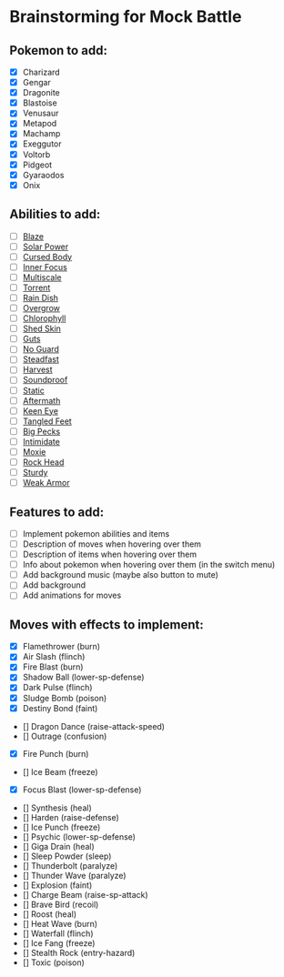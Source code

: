 # Brainstorming for Mock Battle

## Pokemon to add:
- [x] Charizard
- [x] Gengar
- [x] Dragonite
- [x] Blastoise
- [x] Venusaur
- [x] Metapod
- [x] Machamp
- [x] Exeggutor
- [x] Voltorb
- [x] Pidgeot
- [x] Gyaraodos
- [x] Onix

## Abilities to add:
- [ ] [Blaze](https://pokeapi.co/api/v2/ability/66/)
- [ ] [Solar Power](https://pokeapi.co/api/v2/ability/94/)
- [ ] [Cursed Body](https://pokeapi.co/api/v2/ability/130/)
- [ ] [Inner Focus](https://pokeapi.co/api/v2/ability/39/)
- [ ] [Multiscale](https://pokeapi.co/api/v2/ability/136/)
- [ ] [Torrent](https://pokeapi.co/api/v2/ability/67/)
- [ ] [Rain Dish](https://pokeapi.co/api/v2/ability/44/)
- [ ] [Overgrow](https://pokeapi.co/api/v2/ability/65/)
- [ ] [Chlorophyll](https://pokeapi.co/api/v2/ability/34/)
- [ ] [Shed Skin](https://pokeapi.co/api/v2/ability/61/)
- [ ] [Guts](https://pokeapi.co/api/v2/ability/62/)
- [ ] [No Guard](https://pokeapi.co/api/v2/ability/99/)
- [ ] [Steadfast](https://pokeapi.co/api/v2/ability/80/)
- [ ] [Harvest](https://pokeapi.co/api/v2/ability/139/)
- [ ] [Soundproof](https://pokeapi.co/api/v2/ability/43/)
- [ ] [Static](https://pokeapi.co/api/v2/ability/9/)
- [ ] [Aftermath](https://pokeapi.co/api/v2/ability/106/)
- [ ] [Keen Eye](https://pokeapi.co/api/v2/ability/51/)
- [ ] [Tangled Feet](https://pokeapi.co/api/v2/ability/77/)
- [ ] [Big Pecks](https://pokeapi.co/api/v2/ability/145/)
- [ ] [Intimidate](https://pokeapi.co/api/v2/ability/22/)
- [ ] [Moxie](https://pokeapi.co/api/v2/ability/153/)
- [ ] [Rock Head](https://pokeapi.co/api/v2/ability/69/)
- [ ] [Sturdy](https://pokeapi.co/api/v2/ability/5/)
- [ ] [Weak Armor](https://pokeapi.co/api/v2/ability/133/)

## Features to add:
- [ ] Implement pokemon abilities and items
- [ ] Description of moves when hovering over them
- [ ] Description of items when hovering over them
- [ ] Info about pokemon when hovering over them (in the switch menu)
- [ ] Add background music (maybe also button to mute)
- [ ] Add background
- [ ] Add animations for moves

## Moves with effects to implement:
- [x] Flamethrower (burn)
- [x] Air Slash (flinch)
- [x] Fire Blast (burn)
- [x] Shadow Ball (lower-sp-defense)
- [x] Dark Pulse (flinch)
- [x] Sludge Bomb (poison)
- [x] Destiny Bond (faint)
- [] Dragon Dance (raise-attack-speed)
- [] Outrage (confusion)
- [x] Fire Punch (burn)
- [] Ice Beam (freeze)
- [x] Focus Blast (lower-sp-defense)
- [] Synthesis (heal)
- [] Harden (raise-defense)
- [] Ice Punch (freeze)
- [] Psychic (lower-sp-defense)
- [] Giga Drain (heal)
- [] Sleep Powder (sleep)
- [] Thunderbolt (paralyze)
- [] Thunder Wave (paralyze)
- [] Explosion (faint)
- [] Charge Beam (raise-sp-attack)
- [] Brave Bird (recoil)
- [] Roost (heal)
- [] Heat Wave (burn)
- [] Waterfall (flinch)
- [] Ice Fang (freeze)
- [] Stealth Rock (entry-hazard)
- [] Toxic (poison)
